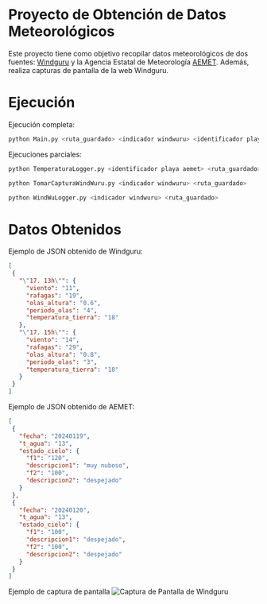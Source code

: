 # Proyecto de Obtención de Datos Meteorológicos
Este proyecto tiene como objetivo recopilar datos meteorológicos de dos fuentes: [Windguru](https://www.windguru.cz/) y la Agencia Estatal de Meteorología [AEMET](https://www.aemet.es/). Además, realiza capturas de pantalla de la web Windguru.

# Ejecución
Ejecución completa:
```bash
python Main.py <ruta_guardado> <indicador windwuru> <identificador playa aemet> 
```

Ejecuciones parciales:

```bash
python TemperaturaLogger.py <identificador playa aemet> <ruta_guardado>
```


```bash
python TomarCapturaWindWuru.py <indicador windwuru> <ruta_guardado>
```


```bash
python WindWuLogger.py <indicador windwuru> <ruta_guardado>
```


# Datos Obtenidos
Ejemplo de JSON obtenido de Windguru:

 ```json
[
  {
    "\"17. 13h\"": {
      "viento": "11",
      "rafagas": "19",
      "olas_altura": "0.6",
      "periodo_olas": "4",
      "temperatura_tierra": "18"
    },
    "\"17. 15h\"": {
      "viento": "14",
      "rafagas": "29",
      "olas_altura": "0.8",
      "periodo_olas": "3",
      "temperatura_tierra": "18"
    }
  }
]
 ```


Ejemplo de JSON obtenido de AEMET:

 ```json
[
  {
    "fecha": "20240119",
    "t_agua": "13",
    "estado_cielo": {
      "f1": "120",
      "descripcion1": "muy nuboso",
      "f2": "100",
      "descripcion2": "despejado"
    }
  },
  {
    "fecha": "20240120",
    "t_agua": "13",
    "estado_cielo": {
      "f1": "100",
      "descripcion1": "despejado",
      "f2": "100",
      "descripcion2": "despejado"
    }
  }
]
 ```

Ejemplo de captura de pantalla
![Captura de Pantalla de Windguru](data/capturas/windguru_2024_03_02_16_16.png)

